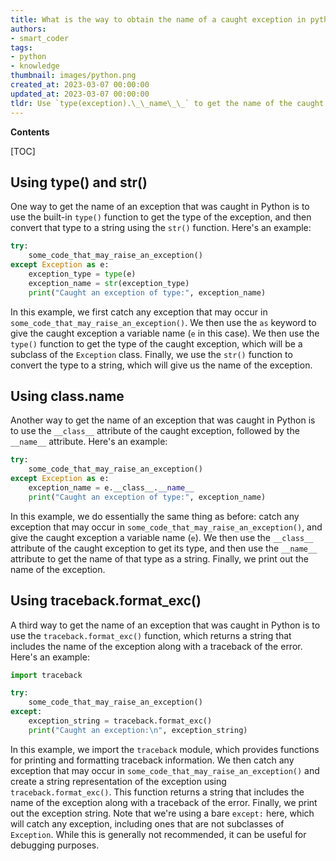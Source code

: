 ```yaml
---
title: What is the way to obtain the name of a caught exception in python?
authors:
- smart_coder
tags:
- python
- knowledge
thumbnail: images/python.png
created_at: 2023-03-07 00:00:00
updated_at: 2023-03-07 00:00:00
tldr: Use `type(exception).\_\_name\_\_` to get the name of the caught exception in Python.
---
```


**Contents**

[TOC]

## Using type() and str()

One way to get the name of an exception that was caught in Python is to use the built-in `type()` function to get the type of the exception, and then convert that type to a string using the `str()` function. Here's an example:

```python
try:
    some_code_that_may_raise_an_exception()
except Exception as e:
    exception_type = type(e)
    exception_name = str(exception_type)
    print("Caught an exception of type:", exception_name)
```

In this example, we first catch any exception that may occur in `some_code_that_may_raise_an_exception()`. We then use the `as` keyword to give the caught exception a variable name (`e` in this case). We then use the `type()` function to get the type of the caught exception, which will be a subclass of the `Exception` class. Finally, we use the `str()` function to convert the type to a string, which will give us the name of the exception.


## Using __class__.__name__

Another way to get the name of an exception that was caught in Python is to use the `__class__` attribute of the caught exception, followed by the `__name__` attribute. Here's an example:

```python
try:
    some_code_that_may_raise_an_exception()
except Exception as e:
    exception_name = e.__class__.__name__
    print("Caught an exception of type:", exception_name)
```

In this example, we do essentially the same thing as before: catch any exception that may occur in `some_code_that_may_raise_an_exception()`, and give the caught exception a variable name (`e`). We then use the `__class__` attribute of the caught exception to get its type, and then use the `__name__` attribute to get the name of that type as a string. Finally, we print out the name of the exception.


## Using traceback.format_exc()

A third way to get the name of an exception that was caught in Python is to use the `traceback.format_exc()` function, which returns a string that includes the name of the exception along with a traceback of the error. Here's an example:

```python
import traceback

try:
    some_code_that_may_raise_an_exception()
except:
    exception_string = traceback.format_exc()
    print("Caught an exception:\n", exception_string)
```

In this example, we import the `traceback` module, which provides functions for printing and formatting traceback information. We then catch any exception that may occur in `some_code_that_may_raise_an_exception()` and create a string representation of the exception using `traceback.format_exc()`. This function returns a string that includes the name of the exception along with a traceback of the error. Finally, we print out the exception string. Note that we're using a bare `except:` here, which will catch any exception, including ones that are not subclasses of `Exception`. While this is generally not recommended, it can be useful for debugging purposes.

